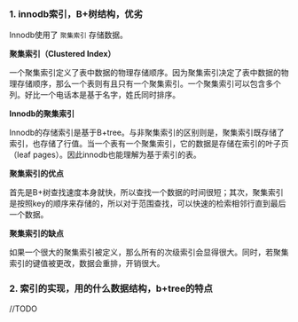 
### 1. innodb索引，B+树结构，优劣

Innodb使用了 `聚集索引` 存储数据。

 __聚集索引（Clustered Index）__

一个聚集索引定义了表中数据的物理存储顺序。因为聚集索引决定了表中数据的物理存储顺序，那么一个表则有且只有一个聚集索引。一个聚集索引可以包含多个列。好比一个电话本是基于名字，姓氏同时排序。

__Innodb的聚集索引__

 Innodb的存储索引是基于B+tree。与非聚集索引的区别则是，聚集索引既存储了索引，也存储了行值。当一个表有一个聚集索引，它的数据是存储在索引的叶子页（leaf pages）。因此innodb也能理解为基于索引的表。

 __聚集索引的优点__

 首先是B+树查找速度本身就快，所以查找一个数据的时间很短；其次，聚集索引是按照key的顺序来存储的，所以对于范围查找，可以快速的检索相邻行直到最后一个数据。

__聚集索引的缺点__

如果一个很大的聚集索引被定义，那么所有的次级索引会显得很大。同时，若聚集索引的键值被更改，数据会重排，开销很大。

### 2. 索引的实现，用的什么数据结构，b+tree的特点
//TODO
